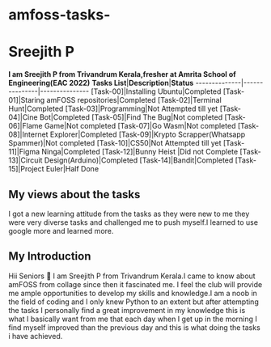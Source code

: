 # amfoss-tasks-
# Sreejith P
**I am Sreejith P from Trivandrum Kerala,fresher at Amrita School of Engineering(EAC 2022)**
**Tasks List**|**Description**|**Status**
--------------|---------------|---------------
[Task-00]|Installing Ubuntu|Completed
[Task-01]|Staring amFOSS repositories|Completed
[Task-02]|Terminal Hunt|Completed
[Task-03]|Programming|Not Attempted till yet
[Task-04]|Cine Bot|Completed
[Task-05]|Find The Bug|Not completed
[Task-06]|Flame Game|Not completed
[Task-07]|Go Wasm|Not completed
[Task-08]|Internet Explorer|Completed
[Task-09]|Krypto Scrapper(Whatsapp Spammer)|Not completed
[Task-10]|CS50|Not Attempted till yet
[Task-11]|Figma Ninga|Completed
[Task-12]|Bunny Heist |Did not Complete
[Task-13]|Circuit Design(Arduino)|Completed
[Task-14]|Bandit|Completed
[Task-15]|Project Euler|Half Done
## My views about the tasks
I got a new learning attitude from the tasks as they were new to me they were very diverse tasks and challenged me to push myself.I learned to use google more and learned more.
## My Introduction
Hii Seniors :pray: I am Sreejith P from Trivandrum Kerala.I came to know about amFOSS from collage since then it fascinated me.
I feel the club will provide me ample opportunities to develop my skills and knowledge.I am a noob in the field of coding and I only knew 
Python to an extent but after attempting the tasks I personally find a great improvement in my knowledge this is what I basically want from 
me that each day when I get up in the morning I find myself improved than the previous day and this is what doing the tasks i have achieved.
